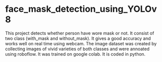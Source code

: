 # face_mask_detection_using_YOLOv8 
This project detects whether person have wore mask or not. It consist of two class (with_mask and without_mask). It gives a good accuracy and works well on real time using webcam. The image dataset was created by collecting images of vivid varieties of both classes and were annoated using  roboflow. It was trained on google colab. It is coded in python.
